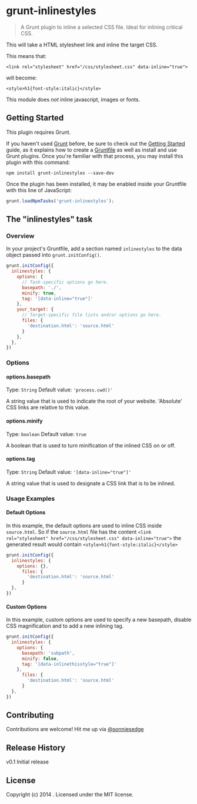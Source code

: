 # grunt-inlinestyles

> A Grunt plugin to inline a selected CSS file. Ideal for inlining critical CSS.

This will take a HTML stylesheet link and inline the target CSS.

This means that:

```
<link rel="stylesheet" href="/css/stylesheet.css" data-inline="true">
```

will become:

```
<style>h1{font-style:italic}</style>
```

This module does *not* inline javascript, images or fonts. 

## Getting Started
This plugin requires Grunt.

If you haven't used [Grunt](http://gruntjs.com/) before, be sure to check out the [Getting Started](http://gruntjs.com/getting-started) guide, as it explains how to create a [Gruntfile](http://gruntjs.com/sample-gruntfile) as well as install and use Grunt plugins. Once you're familiar with that process, you may install this plugin with this command:

```shell
npm install grunt-inlinestyles --save-dev
```

Once the plugin has been installed, it may be enabled inside your Gruntfile with this line of JavaScript:

```js
grunt.loadNpmTasks('grunt-inlinestyles');
```

## The "inlinestyles" task

### Overview
In your project's Gruntfile, add a section named `inlinestyles` to the data object passed into `grunt.initConfig()`.

```js
grunt.initConfig({
  inlinestyles: {
    options: {
      // Task-specific options go here.
      basepath: './',
      minify: true,
      tag: '[data-inline="true"]'
    },
    your_target: {
      // Target-specific file lists and/or options go here.
      files: {
        'destination.html': 'source.html'
      }
    },
  },
})
```

### Options

#### options.basepath
Type: `String`
Default value: `'process.cwd()'`

A string value that is used to indicate the root of your website. 'Absolute' CSS links are relative to this value. 

#### options.minify
Type: `boolean`
Default value: `true`

A boolean that is used to turn minification of the inlined CSS on or off.

#### options.tag
Type: `String`
Default value: `'[data-inline="true"]'`

A string value that is used to designate a CSS link that is to be inlined.

### Usage Examples

#### Default Options
In this example, the default options are used to inline CSS inside `source.html`. So if the `source.html` file has the content `<link rel="stylesheet" href="/css/stylesheet.css" data-inline="true">` the generated result would contain `<style>h1{font-style:italic}</style>`

```js
grunt.initConfig({
  inlinestyles: {
    options: {},
      files: {
        'destination.html': 'source.html'
      }
  },
})
```

#### Custom Options
In this example, custom options are used to specify a new basepath, disable CSS magnification and to add a new inlining tag. 

```js
grunt.initConfig({
  inlinestyles: {
    options: {
      basepath: 'subpath',
      minify: false,
      tag: '[data-inlinethisstyle="true"]'
    },
      files: {
        'destination.html': 'source.html'
      }
  },
})
```

## Contributing
Contributions are welcome! Hit me up via [@sonniesedge](https://twitter.com/sonniesedge)

## Release History
v0.1 Initial release

## License
Copyright (c) 2014 . Licensed under the MIT license.
